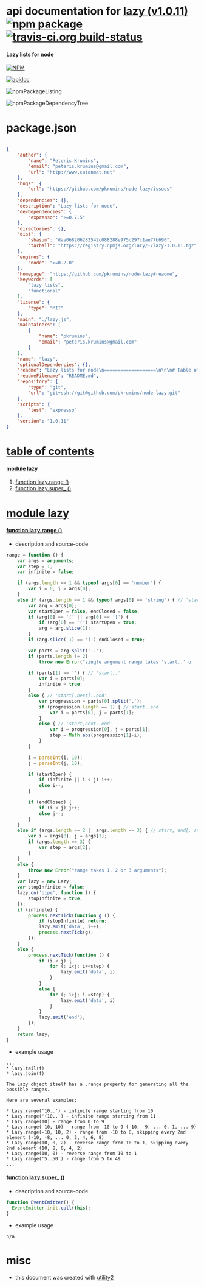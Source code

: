 # api documentation for  [lazy (v1.0.11)](https://github.com/pkrumins/node-lazy#readme)  [![npm package](https://img.shields.io/npm/v/npmdoc-lazy.svg?style=flat-square)](https://www.npmjs.org/package/npmdoc-lazy) [![travis-ci.org build-status](https://api.travis-ci.org/npmdoc/node-npmdoc-lazy.svg)](https://travis-ci.org/npmdoc/node-npmdoc-lazy)
#### Lazy lists for node

[![NPM](https://nodei.co/npm/lazy.png?downloads=true)](https://www.npmjs.com/package/lazy)

[![apidoc](https://npmdoc.github.io/node-npmdoc-lazy/build/screenCapture.buildNpmdoc.browser._2Fhome_2Ftravis_2Fbuild_2Fnpmdoc_2Fnode-npmdoc-lazy_2Ftmp_2Fbuild_2Fapidoc.html.png)](https://npmdoc.github.io/node-npmdoc-lazy/build/apidoc.html)

![npmPackageListing](https://npmdoc.github.io/node-npmdoc-lazy/build/screenCapture.npmPackageListing.svg)

![npmPackageDependencyTree](https://npmdoc.github.io/node-npmdoc-lazy/build/screenCapture.npmPackageDependencyTree.svg)



# package.json

```json

{
    "author": {
        "name": "Peteris Krumins",
        "email": "peteris.krumins@gmail.com",
        "url": "http://www.catonmat.net"
    },
    "bugs": {
        "url": "https://github.com/pkrumins/node-lazy/issues"
    },
    "dependencies": {},
    "description": "Lazy lists for node",
    "devDependencies": {
        "expresso": ">=0.7.5"
    },
    "directories": {},
    "dist": {
        "shasum": "daa068206282542c088288e975c297c1ae77b690",
        "tarball": "https://registry.npmjs.org/lazy/-/lazy-1.0.11.tgz"
    },
    "engines": {
        "node": ">=0.2.0"
    },
    "homepage": "https://github.com/pkrumins/node-lazy#readme",
    "keywords": [
        "lazy lists",
        "functional"
    ],
    "license": {
        "type": "MIT"
    },
    "main": "./lazy.js",
    "maintainers": [
        {
            "name": "pkrumins",
            "email": "peteris.krumins@gmail.com"
        }
    ],
    "name": "lazy",
    "optionalDependencies": {},
    "readme": "Lazy lists for node\n===================\n\n\n# Table of contents:\n\n[Introduction](#Introduction)\n  \n[Documentation](#Documentation)\n\n<a name=\"Introduction\" />\n# Introduction\nLazy comes really handy when you need to treat a stream of events like a list.\nThe best use case currently is returning a lazy list from an asynchronous\nfunction, and having data pumped into it via events. In asynchronous\nprogramming you can't just return a regular list because you don't yet have\ndata for it. The usual solution so far has been to provide a callback that gets\ncalled when the data is available. But doing it this way you lose the power of\nchaining functions and creating pipes, which leads to not that nice interfaces.\n(See the 2nd example below to see how it improved the interface in one of my\nmodules.)\n\nCheck out this toy example, first you create a Lazy object:\n'''javascript\n    var Lazy = require('lazy');\n\n    var lazy = new Lazy;\n    lazy\n      .filter(function (item) {\n        return item % 2 == 0\n      })\n      .take(5)\n      .map(function (item) {\n        return item*2;\n      })\n      .join(function (xs) {\n        console.log(xs);\n      });\n'''\n\nThis code says that 'lazy' is going to be a lazy list that filters even\nnumbers, takes first five of them, then multiplies all of them by 2, and then\ncalls the join function (think of join as in threads) on the final list.\n\nAnd now you can emit 'data' events with data in them at some point later,\n'''javascript\n    [0,1,2,3,4,5,6,7,8,9,10].forEach(function (x) {\n      lazy.emit('data', x);\n    });\n'''\n\nThe output will be produced by the 'join' function, which will output the\nexpected [0, 4, 8, 12, 16].\n\nAnd here is a real-world example. Some time ago I wrote a hash database for\nnode.js called node-supermarket (think of key-value store except greater). Now\nit had a similar interface as a list, you could .forEach on the stored\nelements, .filter them, etc. But being asynchronous in nature it lead to the\nfollowing code, littered with callbacks and temporary lists:\n'''javascript\n    var Store = require('supermarket');\n\n    var db = new Store({ filename : 'users.db', json : true });\n\n    var users_over_20 = [];\n    db.filter(\n      function (user, meta) {\n        // predicate function\n        return meta.age > 20;\n      },\n      function (err, user, meta) {\n        // function that gets executed when predicate is true\n        if (users_over_20.length < 5)\n          users_over_20.push(meta);\n      },\n      function () {\n        // done function, called when all records have been filtered\n\n        // now do something with users_over_20\n      }\n    )\n'''\nThis code selects first five users who are over 20 years old and stores them\nin users_over_20.\n\nBut now we changed the node-supermarket interface to return lazy lists, and\nthe code became:\n'''javascript\n    var Store = require('supermarket');\n\n    var db = new Store({ filename : 'users.db', json : true });\n\n    db.filter(function (user, meta) {\n        return meta.age > 20;\n      })\n      .take(5)\n      .join(function (xs) {\n        // xs contains the first 5 users who are over 20!\n      });\n'''\nThis is so much nicer!\n\nHere is the latest feature: .lines. Given a stream of data that has \\n's in it,\n.lines converts that into a list of lines.\n\nHere is an example from node-iptables that I wrote the other week,\n'''javascript\n    var Lazy = require('lazy');\n    var spawn = require('child_process').spawn;\n    var iptables = spawn('iptables', ['-L', '-n', '-v']);\n\n    Lazy(iptables.stdout)\n        .lines\n        .map(String)\n        .skip(2) // skips the two lines that are iptables header\n        .map(function (line) {\n            // packets, bytes, target, pro, opt, in, out, src, dst, opts\n            var fields = line.trim().split(/\\s+/, 9);\n            return {\n                parsed : {\n                    packets : fields[0],\n                    bytes : fields[1],\n                    target : fields[2],\n                    protocol : fields[3],\n                    opt : fields[4],\n                    in : fields[5],\n                    out : fields[6],\n                    src : fields[7],\n                    dst : fields[8]\n                },\n                raw : line.trim()\n            };\n        });\n'''\nThis example takes the 'iptables -L -n -v' command and uses .lines on its output.\nThen it .skip's two lines from input and maps a function on all other lines that\ncreates a data structure from the output.\n\n<a name=\"Documentation\" />\n# Documentation\n\nSupports the following operations:\n\n* lazy.filter(f)\n* lazy.forEach(f)\n* lazy.map(f)\n* lazy.take(n)\n* lazy.takeWhile(f)\n* lazy.bucket(init, f)\n* lazy.lines\n* lazy.sum(f)\n* lazy.product(f)\n* lazy.foldr(op, i, f)\n* lazy.skip(n)\n* lazy.head(f)\n* lazy.tail(f)\n* lazy.join(f)\n\nThe Lazy object itself has a .range property for generating all the possible ranges.\n\nHere are several examples:\n\n* Lazy.range('10..') - infinite range starting from 10\n* Lazy.range('(10..') - infinite range starting from 11\n* Lazy.range(10) - range from 0 to 9\n* Lazy.range(-10, 10) - range from -10 to 9 (-10, -9, ... 0, 1, ... 9)\n* Lazy.range(-10, 10, 2) - range from -10 to 8, skipping every 2nd element (-10, -8, ... 0, 2, 4, 6, 8)\n* Lazy.range(10, 0, 2) - reverse range from 10 to 1, skipping every 2nd element (10, 8, 6, 4, 2)\n* Lazy.range(10, 0) - reverse range from 10 to 1\n* Lazy.range('5..50') - range from 5 to 49\n* Lazy.range('50..44') - range from 50 to 45\n* Lazy.range('1,1.1..4') - range from 1 to 4 with increment of 0.1 (1, 1.1, 1.2, ... 3.9)\n* Lazy.range('4,3.9..1') - reverse range from 4 to 1 with decerement of 0.1\n* Lazy.range('[1..10]') - range from 1 to 10 (all inclusive)\n* Lazy.range('[10..1]') - range from 10 to 1 (all inclusive)\n* Lazy.range('[1..10)') - range grom 1 to 9\n* Lazy.range('[10..1)') - range from 10 to 2\n* Lazy.range('(1..10]') - range from 2 to 10\n* Lazy.range('(10..1]') - range from 9 to 1\n* Lazy.range('(1..10)') - range from 2 to 9\n* Lazy.range('[5,10..50]') - range from 5 to 50 with a step of 5 (all inclusive)\n\nThen you can use other lazy functions on these ranges.\n\n\n",
    "readmeFilename": "README.md",
    "repository": {
        "type": "git",
        "url": "git+ssh://git@github.com/pkrumins/node-lazy.git"
    },
    "scripts": {
        "test": "expresso"
    },
    "version": "1.0.11"
}
```



# <a name="apidoc.tableOfContents"></a>[table of contents](#apidoc.tableOfContents)

#### [module lazy](#apidoc.module.lazy)
1.  [function <span class="apidocSignatureSpan">lazy.</span>range ()](#apidoc.element.lazy.range)
1.  [function <span class="apidocSignatureSpan">lazy.</span>super_ ()](#apidoc.element.lazy.super_)



# <a name="apidoc.module.lazy"></a>[module lazy](#apidoc.module.lazy)

#### <a name="apidoc.element.lazy.range"></a>[function <span class="apidocSignatureSpan">lazy.</span>range ()](#apidoc.element.lazy.range)
- description and source-code
```javascript
range = function () {
    var args = arguments;
    var step = 1;
    var infinite = false;

    if (args.length == 1 && typeof args[0] == 'number') {
        var i = 0, j = args[0];
    }
    else if (args.length == 1 && typeof args[0] == 'string') { // 'start[,next]..[end]'
        var arg = args[0];
        var startOpen = false, endClosed = false;
        if (arg[0] == '(' || arg[0] == '[') {
            if (arg[0] == '(') startOpen = true;
            arg = arg.slice(1);
        }
        if (arg.slice(-1) == ']') endClosed = true;

        var parts = arg.split('..');
        if (parts.length != 2)
            throw new Error("single argument range takes 'start..' or 'start..end' or 'start,next..end'");

        if (parts[1] == '') { // 'start..'
            var i = parts[0];
            infinite = true;
        }
        else { // 'start[,next]..end'
            var progression = parts[0].split(',');
            if (progression.length == 1) { // start..end
                var i = parts[0], j = parts[1];
            }
            else { // 'start,next..end'
                var i = progression[0], j = parts[1];
                step = Math.abs(progression[1]-i);
            }
        }

        i = parseInt(i, 10);
        j = parseInt(j, 10);

        if (startOpen) {
            if (infinite || i < j) i++;
            else i--;
        }

        if (endClosed) {
            if (i < j) j++;
            else j--;
        }
    }
    else if (args.length == 2 || args.length == 3) { // start, end[, step]
        var i = args[0], j = args[1];
        if (args.length == 3) {
            var step = args[2];
        }
    }
    else {
        throw new Error("range takes 1, 2 or 3 arguments");
    }
    var lazy = new Lazy;
    var stopInfinite = false;
    lazy.on('pipe', function () {
        stopInfinite = true;
    });
    if (infinite) {
        process.nextTick(function g () {
            if (stopInfinite) return;
            lazy.emit('data', i++);
            process.nextTick(g);
        });
    }
    else {
        process.nextTick(function () {
            if (i < j) {
                for (; i<j; i+=step) {
                    lazy.emit('data', i)
                }
            }
            else {
                for (; i>j; i-=step) {
                    lazy.emit('data', i)
                }
            }
            lazy.emit('end');
        });
    }
    return lazy;
}
```
- example usage
```shell
...
* lazy.tail(f)
* lazy.join(f)

The Lazy object itself has a .range property for generating all the possible ranges.

Here are several examples:

* Lazy.range('10..') - infinite range starting from 10
* Lazy.range('(10..') - infinite range starting from 11
* Lazy.range(10) - range from 0 to 9
* Lazy.range(-10, 10) - range from -10 to 9 (-10, -9, ... 0, 1, ... 9)
* Lazy.range(-10, 10, 2) - range from -10 to 8, skipping every 2nd element (-10, -8, ... 0, 2, 4, 6, 8)
* Lazy.range(10, 0, 2) - reverse range from 10 to 1, skipping every 2nd element (10, 8, 6, 4, 2)
* Lazy.range(10, 0) - reverse range from 10 to 1
* Lazy.range('5..50') - range from 5 to 49
...
```

#### <a name="apidoc.element.lazy.super_"></a>[function <span class="apidocSignatureSpan">lazy.</span>super_ ()](#apidoc.element.lazy.super_)
- description and source-code
```javascript
function EventEmitter() {
  EventEmitter.init.call(this);
}
```
- example usage
```shell
n/a
```



# misc
- this document was created with [utility2](https://github.com/kaizhu256/node-utility2)
